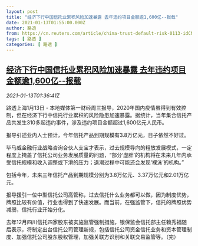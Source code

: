 ```yaml
---
layout: post
title: "经济下行中国信托业累积风险加速暴露 去年违约项目金额逾1,600亿--报载"
date: 2021-01-13T01:55:00.000Z
author: 路透
from: https://cn.reuters.com/article/china-trust-default-risk-0113-idCNKBS29I05S
tags: [ 路透 ]
categories: [ 路透 ]
---
```

<!--1610502900000-->
[经济下行中国信托业累积风险加速暴露 去年违约项目金额逾1,600亿--报载](https://cn.reuters.com/article/china-trust-default-risk-0113-idCNKBS29I05S)
------

<div>
<div><i>2021-01-13T01:36:41Z</i></div><p>路透上海1月13日 - 本地媒体第一财经周三报导，2020年国内疫情虽得到有效控制，但在经济下行中信托行业累积的风险隐患加速暴露。据统计，当年集合信托产品共发生310多起违约事件，涉及违约项目金额超过1,600亿元人民币。</p><p>报导引述业内人士预计，今年信托产品到期规模有3.8万亿元，日子依然不好过。</p><p>毕马威金融行业战略咨询合伙人支宝才表示，过去规模导向的粗放发展模式，一定程度上掩盖了信托公司业务发展质量的问题，“部分‘虚胖’的机构将在未来几年内承受信托规模和收入调整或下滑的压力；退潮过程中可能还会发现‘裸泳’的机构。”</p><p>包括今年，未来三年信托产品到期规模分别为3.8万亿元、3.37万亿元和2.01万亿元。</p><p>报导援引一位中型信托公司高管称，过去信托什么业务都可以做，因为制度优势，牌照比较有价值，行业也得到了快速发展。而当前，在强监管下，信托的牌照优势减弱，信托行业开始分化。</p><p>去年12月四川信托四家股东被实施监管强制措施，银保监会信托部主任赖秀福随后表示，将制定出台信托公司管理新规，包括信托公司资金信托业务和资本管理制度、加强信托公司股东股权管理，加强关联方识别和关联交易监管等。（完）</p>
</div>
